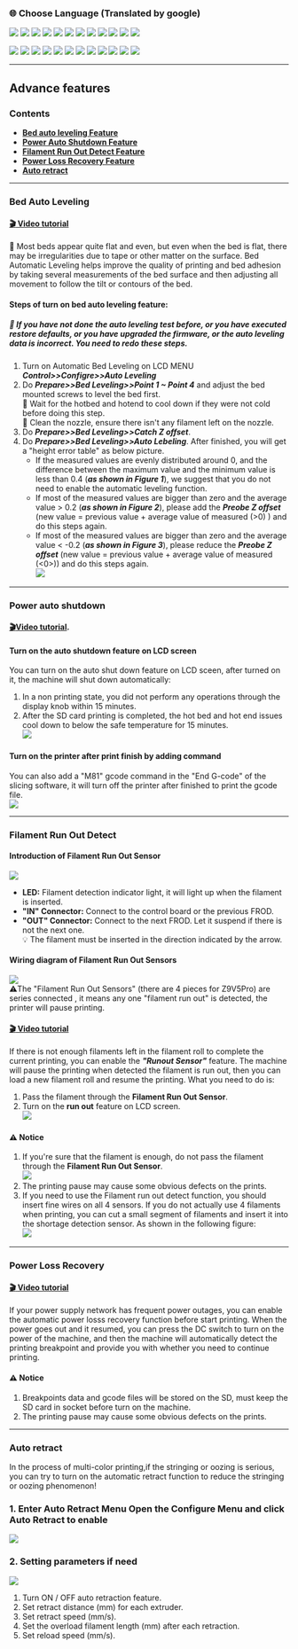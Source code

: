 ### :globe_with_meridians: Choose Language (Translated by google)
[![](../../../lanpic/ES.png)](https://github-com.translate.goog/ZONESTAR3D/Z9/tree/main/Z9V5/Z9V5-MK4/1.Installation_and_User_Guide/Advance_Features.md?_x_tr_sl=en&_x_tr_tl=es)
[![](../../../lanpic/PT.png)](https://github-com.translate.goog/ZONESTAR3D/Z9/tree/main/Z9V5/Z9V5-MK4/1.Installation_and_User_Guide/Advance_Features.md?_x_tr_sl=en&_x_tr_tl=pt)
[![](../../../lanpic/FR.png)](https://github-com.translate.goog/ZONESTAR3D/Z9/tree/main/Z9V5/Z9V5-MK4/1.Installation_and_User_Guide/Advance_Features.md?_x_tr_sl=en&_x_tr_tl=fr)
[![](../../../lanpic/DE.png)](https://github-com.translate.goog/ZONESTAR3D/Z9/tree/main/Z9V5/Z9V5-MK4/1.Installation_and_User_Guide/Advance_Features.md?_x_tr_sl=en&_x_tr_tl=de)
[![](../../../lanpic/IT.png)](https://github-com.translate.goog/ZONESTAR3D/Z9/tree/main/Z9V5/Z9V5-MK4/1.Installation_and_User_Guide/Advance_Features.md?_x_tr_sl=en&_x_tr_tl=it)
[![](../../../lanpic/SW.png)](https://github-com.translate.goog/ZONESTAR3D/Z9/tree/main/Z9V5/Z9V5-MK4/1.Installation_and_User_Guide/Advance_Features.md?_x_tr_sl=en&_x_tr_tl=sv)
[![](../../../lanpic/PL.png)](https://github-com.translate.goog/ZONESTAR3D/Z9/tree/main/Z9V5/Z9V5-MK4/1.Installation_and_User_Guide/Advance_Features.md?_x_tr_sl=en&_x_tr_tl=pl)
[![](../../../lanpic/DK.png)](https://github-com.translate.goog/ZONESTAR3D/Z9/tree/main/Z9V5/Z9V5-MK4/1.Installation_and_User_Guide/Advance_Features.md?_x_tr_sl=en&_x_tr_tl=da)
[![](../../../lanpic/CZ.png)](https://github-com.translate.goog/ZONESTAR3D/Z9/tree/main/Z9V5/Z9V5-MK4/1.Installation_and_User_Guide/Advance_Features.md?_x_tr_sl=en&_x_tr_tl=cs)
[![](../../../lanpic/HR.png)](https://github-com.translate.goog/ZONESTAR3D/Z9/tree/main/Z9V5/Z9V5-MK4/1.Installation_and_User_Guide/Advance_Features.md?_x_tr_sl=en&_x_tr_tl=hr)
[![](../../../lanpic/RO.png)](https://github-com.translate.goog/ZONESTAR3D/Z9/tree/main/Z9V5/Z9V5-MK4/1.Installation_and_User_Guide/Advance_Features.md?_x_tr_sl=en&_x_tr_tl=ro)
[![](../../../lanpic/SK.png)](https://github-com.translate.goog/ZONESTAR3D/Z9/tree/main/Z9V5/Z9V5-MK4/1.Installation_and_User_Guide/Advance_Features.md?_x_tr_sl=en&_x_tr_tl=sk)

[![](../../../lanpic/RU.png)](https://github-com.translate.goog/ZONESTAR3D/Z9/tree/main/Z9V5/Z9V5-MK4/1.Installation_and_User_Guide/Advance_Features.md?_x_tr_sl=en&_x_tr_tl=ru)
[![](../../../lanpic/JP.png)](https://github-com.translate.goog/ZONESTAR3D/Z9/tree/main/Z9V5/Z9V5-MK4/1.Installation_and_User_Guide/Advance_Features.md?_x_tr_sl=en&_x_tr_tl=ja)
[![](../../../lanpic/KR.png)](https://github-com.translate.goog/ZONESTAR3D/Z9/tree/main/Z9V5/Z9V5-MK4/1.Installation_and_User_Guide/Advance_Features.md?_x_tr_sl=en&_x_tr_tl=ko)
[![](../../../lanpic/ID.png)](https://github-com.translate.goog/ZONESTAR3D/Z9/tree/main/Z9V5/Z9V5-MK4/1.Installation_and_User_Guide/Advance_Features.md?_x_tr_sl=en&_x_tr_tl=id)
[![](../../../lanpic/TH.png)](https://github-com.translate.goog/ZONESTAR3D/Z9/tree/main/Z9V5/Z9V5-MK4/1.Installation_and_User_Guide/Advance_Features.md?_x_tr_sl=en&_x_tr_tl=th)
[![](../../../lanpic/VN.png)](https://github-com.translate.goog/ZONESTAR3D/Z9/tree/main/Z9V5/Z9V5-MK4/1.Installation_and_User_Guide/Advance_Features.md?_x_tr_sl=en&_x_tr_tl=vi)
[![](../../../lanpic/IL.png)](https://github-com.translate.goog/ZONESTAR3D/Z9/tree/main/Z9V5/Z9V5-MK4/1.Installation_and_User_Guide/Advance_Features.md?_x_tr_sl=en&_x_tr_tl=iw)
[![](../../../lanpic/SA.png)](https://github-com.translate.goog/ZONESTAR3D/Z9/tree/main/Z9V5/Z9V5-MK4/1.Installation_and_User_Guide/Advance_Features.md?_x_tr_sl=en&_x_tr_tl=ar)
[![](../../../lanpic/TR.png)](https://github-com.translate.goog/ZONESTAR3D/Z9/tree/main/Z9V5/Z9V5-MK4/1.Installation_and_User_Guide/Advance_Features.md?_x_tr_sl=en&_x_tr_tl=tr)
[![](../../../lanpic/GR.png)](https://github-com.translate.goog/ZONESTAR3D/Z9/tree/main/Z9V5/Z9V5-MK4/1.Installation_and_User_Guide/Advance_Features.md?_x_tr_sl=en&_x_tr_tl=el)
[![](../../../lanpic/BR.png)](https://github-com.translate.goog/ZONESTAR3D/Z9/tree/main/Z9V5/Z9V5-MK4/1.Installation_and_User_Guide/Advance_Features.md?_x_tr_sl=en&_x_tr_tl=pt)
[![](../../../lanpic/CN.png)](https://github-com.translate.goog/ZONESTAR3D/Z9/tree/main/Z9V5/Z9V5-MK4/1.Installation_and_User_Guide/Advance_Features.md?_x_tr_sl=en&_x_tr_tl=zh-CN)

-----
## Advance features
### Contents
- [**Bed auto leveling Feature**](#bed-auto-leveling)
- [**Power Auto Shutdown Feature**](#power-auto-shutdownwn)
- [**Filament Run Out Detect Feature**](#filament-run-out-detect)
- [**Power Loss Recovery Feature**](#power-loss-recovery)
- [**Auto retract**](#auto-retract)

-----
### Bed Auto Leveling
#### [:clapper: Video tutorial](https://youtu.be/Zoyl6PybsUk)  
:book: Most beds appear quite flat and even, but even when the bed is flat, there may be irregularities due to tape or other matter on the surface. Bed Automatic Leveling helps improve the quality of printing and bed adhesion by taking several measurements of the bed surface and then adjusting all movement to follow the tilt or contours of the bed.   
#### Steps of turn on bed auto leveling feature:
##### :loudspeaker: If you have not done the auto leveling test before, or you have executed restore defaults, or you have upgraded the firmware, or the auto leveling data is incorrect. You need to redo these steps.   
1. Turn on Automatic Bed Leveling on LCD MENU ***Control>>Configre>>Auto Leveling***  
2. Do ***Prepare>>Bed Leveling>>Point 1 ~ Point 4*** and adjust the bed mounted screws to level the bed first.   
:loudspeaker: Wait for the hotbed and hotend to cool down if they were not cold before doing this step.  
:loudspeaker: Clean the nozzle, ensure there isn't any filament left on the nozzle.
3. Do ***Prepare>>Bed Leveling>>Catch Z offset***.
4. Do ***Prepare>>Bed Leveling>>Auto Lebeling***. After finished, you will get a "height error table" as below picture.
    - If the measured values are evenly distributed around 0, and the difference between the maximum value and the minimum value is less than 0.4 (***as shown in Figure 1***), we suggest that you do not need to enable the automatic leveling function.   
    - If most of the measured values are bigger than zero and the average value > 0.2 (***as shown in Figure 2***), please add the ***Preobe Z offset*** (new value = previous value + average value of measured (>0)  ) and do this steps again.
    - If most of the measured values are bigger than zero and the average value < -0.2 (***as shown in Figure 3***), please reduce the ***Preobe Z offset*** (new value = previous value + average value of measured (<0>)) and do this steps again.      
![](./Advance_Features/Bed_leveling_1.jpg)  

-----
### Power auto shutdown
#### [:clapper:Video tutorial](https://youtu.be/SJLpmJL-tG4).
#### Turn on the auto shutdown feature on LCD screen 
You can turn on the auto shut down feature on LCD sceen, after turned on it, the machine will shut down automatically:
1. In a non printing state, you did not perform any operations through the display knob within 15 minutes.
2. After the SD card printing is completed, the hot bed and hot end issues cool down to below the safe temperature for 15 minutes.      
![](./Advance_Features/autoshutdown.jpg)
#### Turn on the printer after print finish by adding command
You can also add a "M81" gcode command in the "End G-code" of the slicing software, it will turn off the printer after finished to print the gcode file.      
![](./Advance_Features/M81.jpg)

-----
### Filament Run Out Detect
#### Introduction of Filament Run Out Sensor
![](./Advance_Features/FROD1.jpg)
- **LED:** Filament detection indicator light, it will light up when the filament is inserted.
- **"IN" Connector:** Connect to  the control board or the previous FROD.
- **"OUT" Connector:** Connect to the next FROD. Let it suspend if there is not the next one.   
:bulb:  The filament must be inserted in the direction indicated by the arrow.
#### Wiring diagram of Filament Run Out Sensors
![](./Advance_Features/FRODwiring.jpg)    
:warning:The "Filament Run Out Sensors" (there are 4 pieces for Z9V5Pro) are series connected , it means any one "filament run out" is detected, the printer will pause printing.
#### [:clapper: Video tutorial](https://youtu.be/QCJ-6L6ze1w) 
If there is not enough filaments left in the filament roll to complete the current printing, you can enable the ***"Runout Sensor"*** feature. The machine will pause the printing when detected the filament is run out, then you can load a new filament roll and resume the printing. What you need to do is:    
1. Pass the filament through the **Filament Run Out Sensor**.
2. Turn on the **run out** feature on LCD screen.      
![](./Advance_Features/FROD_Filamentin.png)
#### :warning: Notice
1. If you're sure that the filament is enough, do not pass the filament through the **Filament Run Out Sensor**.         
![](./Advance_Features/FROD_NoFilament.png)     
2. The printing pause may cause some obvious defects on the prints. 
3. If you need to use the Filament run out detect function, you should insert fine wires on all 4 sensors. If you do not actually use 4 filaments when printing, you can cut a small segment of filaments and insert it into the shortage detection sensor. As shown in the following figure:     
![](./Advance_Features/FROD_dummy.png)     

-----
### Power Loss Recovery
#### [:clapper: **Video tutorial**](https://youtu.be/f-PpasByiiE)   
If your power supply network has frequent power outages, you can enable the automatic power losss recovery function before start printing. When the power goes out and it resumed, you can press the DC switch to turn on the power of the machine, and then the machine will automatically detect the printing breakpoint and provide you with whether you need to continue printing.    
#### :warning: Notice 
1. Breakpoints data and gcode files will be stored on the SD, must keep the SD card in socket before turn on the machine.       
2. The printing pause may cause some obvious defects on the prints.    

-----
### Auto retract
In the process of multi-color printing,if the stringing or oozing is serious, you can try to turn on the automatic retract function to reduce the stringing or oozing phenomenon!
### 1. Enter Auto Retract Menu Open the Configure Menu and click Auto Retract to enable 
![](./Advance_Features/retract1.png)
### 2. Setting parameters if need
![](./Advance_Features/retract2.png)
1. Turn ON / OFF auto retraction feature.      
2. Set retract distance (mm) for each extruder. 
3. Set retract speed (mm/s).
4. Set the overload filament length (mm) after each retraction.
5. Set reload speed (mm/s).
